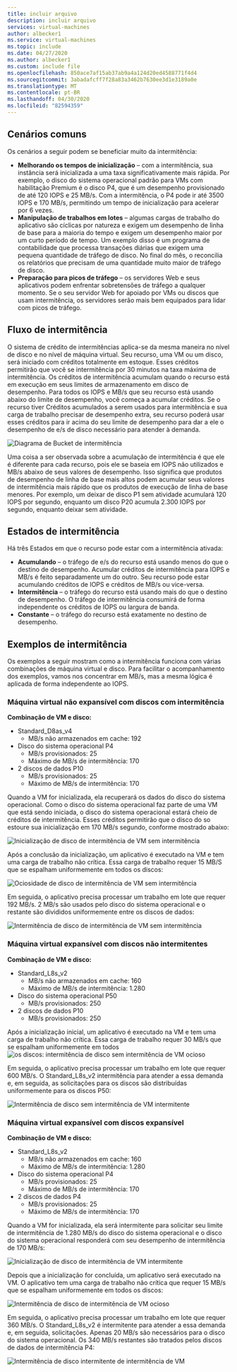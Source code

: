 ```yaml
---
title: incluir arquivo
description: incluir arquivo
services: virtual-machines
author: albecker1
ms.service: virtual-machines
ms.topic: include
ms.date: 04/27/2020
ms.author: albecker1
ms.custom: include file
ms.openlocfilehash: 850ace7af15ab37ab9a4a124d20ed4588771f4d4
ms.sourcegitcommit: 3abadafcff7f28a83a3462b7630ee3d1e3189a0e
ms.translationtype: MT
ms.contentlocale: pt-BR
ms.lasthandoff: 04/30/2020
ms.locfileid: "82594359"
---
```

## <a name="common-scenarios"></a>Cenários comuns
Os cenários a seguir podem se beneficiar muito da intermitência:
- **Melhorando os tempos de inicialização** – com a intermitência, sua instância será inicializada a uma taxa significativamente mais rápida. Por exemplo, o disco do sistema operacional padrão para VMs com habilitação Premium é o disco P4, que é um desempenho provisionado de até 120 IOPS e 25 MB/s. Com a intermitência, o P4 pode ir até 3500 IOPS e 170 MB/s, permitindo um tempo de inicialização para acelerar por 6 vezes.
- **Manipulação de trabalhos em lotes** – algumas cargas de trabalho do aplicativo são cíclicas por natureza e exigem um desempenho de linha de base para a maioria do tempo e exigem um desempenho maior por um curto período de tempo. Um exemplo disso é um programa de contabilidade que processa transações diárias que exigem uma pequena quantidade de tráfego de disco. No final do mês, o reconcilia os relatórios que precisam de uma quantidade muito maior de tráfego de disco.
- **Preparação para picos de tráfego** – os servidores Web e seus aplicativos podem enfrentar sobretensões de tráfego a qualquer momento. Se o seu servidor Web for apoiado por VMs ou discos que usam intermitência, os servidores serão mais bem equipados para lidar com picos de tráfego. 

## <a name="bursting-flow"></a>Fluxo de intermitência
O sistema de crédito de intermitências aplica-se da mesma maneira no nível de disco e no nível de máquina virtual. Seu recurso, uma VM ou um disco, será iniciado com créditos totalmente em estoque. Esses créditos permitirão que você se intermitência por 30 minutos na taxa máxima de intermitência. Os créditos de intermitência acumulam quando o recurso está em execução em seus limites de armazenamento em disco de desempenho. Para todos os IOPS e MB/s que seu recurso está usando abaixo do limite de desempenho, você começa a acumular créditos. Se o recurso tiver Créditos acumulados a serem usados para intermitência e sua carga de trabalho precisar de desempenho extra, seu recurso poderá usar esses créditos para ir acima do seu limite de desempenho para dar a ele o desempenho de e/s de disco necessário para atender à demanda.

![Diagrama de Bucket de intermitência](media/managed-disks-bursting/bucket-diagram.jpg)

Uma coisa a ser observada sobre a acumulação de intermitência é que ele é diferente para cada recurso, pois ele se baseia em IOPS não utilizados e MB/s abaixo de seus valores de desempenho. Isso significa que produtos de desempenho de linha de base mais altos podem acumular seus valores de intermitência mais rápido que os produtos de execução de linha de base menores. Por exemplo, um deixar de disco P1 sem atividade acumulará 120 IOPS por segundo, enquanto um disco P20 acumula 2.300 IOPS por segundo, enquanto deixar sem atividade.

## <a name="bursting-states"></a>Estados de intermitência
Há três Estados em que o recurso pode estar com a intermitência ativada:
- **Acumulando** – o tráfego de e/s do recurso está usando menos do que o destino de desempenho. Acumular créditos de intermitência para IOPS e MB/s é feito separadamente um do outro. Seu recurso pode estar acumulando créditos de IOPS e créditos de MB/s ou vice-versa.
- **Intermitência** – o tráfego do recurso está usando mais do que o destino de desempenho. O tráfego de intermitência consumirá de forma independente os créditos de IOPS ou largura de banda.
- **Constante** – o tráfego do recurso está exatamente no destino de desempenho.

## <a name="examples-of-bursting"></a>Exemplos de intermitência
Os exemplos a seguir mostram como a intermitência funciona com várias combinações de máquina virtual e disco. Para facilitar o acompanhamento dos exemplos, vamos nos concentrar em MB/s, mas a mesma lógica é aplicada de forma independente ao IOPS.

### <a name="non-burstable-virtual-machine-with-burstable-disks"></a>Máquina virtual não expansível com discos com intermitência
**Combinação de VM e disco:** 
- Standard_D8as_v4 
    - MB/s não armazenados em cache: 192
- Disco do sistema operacional P4
    - MB/s provisionados: 25
    - Máximo de MB/s de intermitência: 170 
- 2 discos de dados P10 
    - MB/s provisionados: 25
    - Máximo de MB/s de intermitência: 170

 Quando a VM for inicializada, ela recuperará os dados do disco do sistema operacional. Como o disco do sistema operacional faz parte de uma VM que está sendo iniciada, o disco do sistema operacional estará cheio de créditos de intermitência. Esses créditos permitirão que o disco do so estoure sua inicialização em 170 MB/s segundo, conforme mostrado abaixo:

![Inicialização de disco de intermitência de VM sem intermitência](media/managed-disks-bursting/nonbursting-vm-busting-disk/nonbusting-vm-bursting-disk-startup.jpg)

Após a conclusão da inicialização, um aplicativo é executado na VM e tem uma carga de trabalho não crítica. Essa carga de trabalho requer 15 MB/S que se espalham uniformemente em todos os discos:

![Ociosidade de disco de intermitência de VM sem intermitência](media/managed-disks-bursting/nonbursting-vm-busting-disk/nonbusting-vm-bursting-disk-idling.jpg)

Em seguida, o aplicativo precisa processar um trabalho em lote que requer 192 MB/s. 2 MB/s são usados pelo disco do sistema operacional e o restante são divididos uniformemente entre os discos de dados:

![Intermitência de disco de intermitência de VM sem intermitência](media/managed-disks-bursting/nonbursting-vm-busting-disk/nonbusting-vm-bursting-disk-bursting.jpg)

### <a name="burstable-virtual-machine-with-non-burstable-disks"></a>Máquina virtual expansível com discos não intermitentes
**Combinação de VM e disco:** 
- Standard_L8s_v2 
    - MB/s não armazenados em cache: 160
    - Máximo de MB/s de intermitência: 1.280
- Disco do sistema operacional P50
    - MB/s provisionados: 250 
- 2 discos de dados P10 
    - MB/s provisionados: 250

 Após a inicialização inicial, um aplicativo é executado na VM e tem uma carga de trabalho não crítica. Essa carga de trabalho requer 30 MB/s que se espalham uniformemente em todos ![os discos: intermitência de disco sem intermitência de VM ocioso](media/managed-disks-bursting/bursting-vm-nonbursting-disk/burst-vm-nonbursting-disk-normal.jpg)

Em seguida, o aplicativo precisa processar um trabalho em lote que requer 600 MB/s. O Standard_L8s_v2 intermitência para atender a essa demanda e, em seguida, as solicitações para os discos são distribuídas uniformemente para os discos P50:

![Intermitência de disco sem intermitência de VM intermitente](media/managed-disks-bursting/bursting-vm-nonbursting-disk/burst-vm-nonbursting-disk-bursting.jpg)
### <a name="burstable-virtual-machine-with-burstable-disks"></a>Máquina virtual expansível com discos expansível
**Combinação de VM e disco:** 
- Standard_L8s_v2 
    - MB/s não armazenados em cache: 160
    - Máximo de MB/s de intermitência: 1.280
- Disco do sistema operacional P4
    - MB/s provisionados: 25
    - Máximo de MB/s de intermitência: 170 
- 2 discos de dados P4 
    - MB/s provisionados: 25
    - Máximo de MB/s de intermitência: 170 

Quando a VM for inicializada, ela será intermitente para solicitar seu limite de intermitência de 1.280 MB/s do disco do sistema operacional e o disco do sistema operacional responderá com seu desempenho de intermitência de 170 MB/s:

![Inicialização de disco de intermitência de VM intermitente](media/managed-disks-bursting/bursting-vm-bursting-disk/burst-vm-burst-disk-startup.jpg)

Depois que a inicialização for concluída, um aplicativo será executado na VM. O aplicativo tem uma carga de trabalho não crítica que requer 15 MB/s que se espalham uniformemente em todos os discos:

![Intermitência de disco de intermitência de VM ocioso](media/managed-disks-bursting/bursting-vm-bursting-disk/burst-vm-burst-disk-idling.jpg)

Em seguida, o aplicativo precisa processar um trabalho em lote que requer 360 MB/s. O Standard_L8s_v2 é intermitente para atender a essa demanda e, em seguida, solicitações. Apenas 20 MB/s são necessários para o disco do sistema operacional. Os 340 MB/s restantes são tratados pelos discos de dados de intermitência P4:  

![Intermitência de disco intermitente de intermitência de VM](media/managed-disks-bursting/bursting-vm-bursting-disk/burst-vm-burst-disk-bursting.jpg)